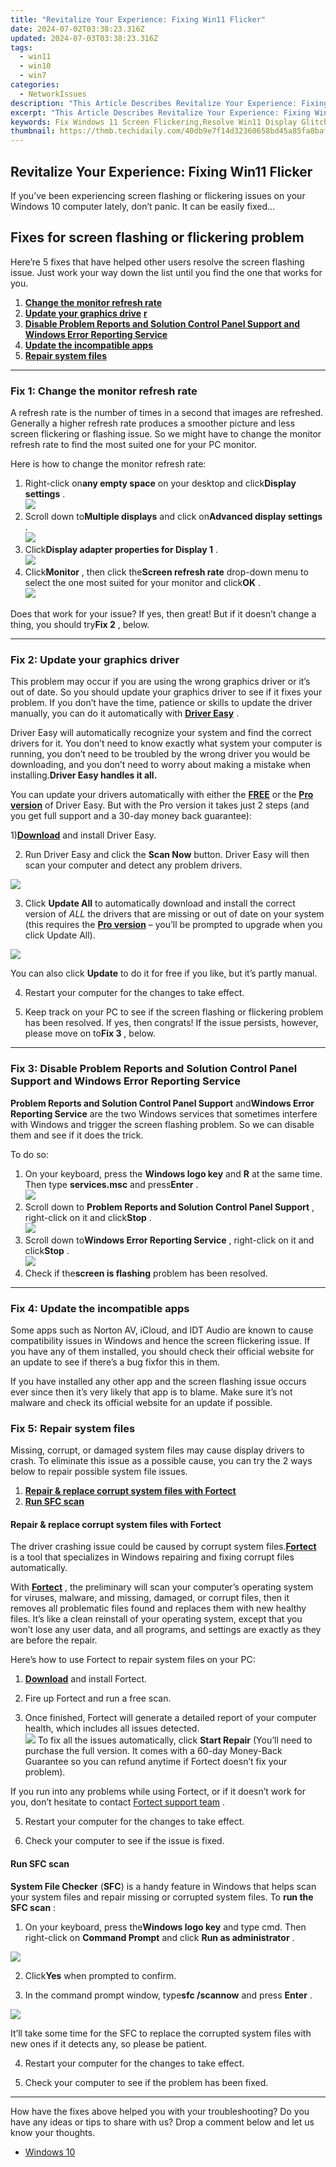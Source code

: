 ```yaml
---
title: "Revitalize Your Experience: Fixing Win11 Flicker"
date: 2024-07-02T03:38:23.316Z
updated: 2024-07-03T03:38:23.316Z
tags:
  - win11
  - win10
  - win7
categories:
  - NetworkIssues
description: "This Article Describes Revitalize Your Experience: Fixing Win11 Flicker"
excerpt: "This Article Describes Revitalize Your Experience: Fixing Win11 Flicker"
keywords: Fix Windows 11 Screen Flickering,Resolve Win11 Display Glitches,Windows 11 Visual Stability Tips,Improve Windows 11 Display Performance,Troubleshoot Win11 Screen Issues,Enhance Windows 11 Visual Experience,Optimize Display Settings for Win11
thumbnail: https://thmb.techidaily.com/40db9e7f14d32360658bd45a85fa8baf591a4c12413f48e4137aa1f90c61fa60.jpg
---
```


## Revitalize Your Experience: Fixing Win11 Flicker

 If you’ve been experiencing screen flashing or flickering issues on your Windows 10 computer lately, don’t panic. It can be easily fixed…

## Fixes for screen flashing or flickering problem

 Here’re 5 fixes that have helped other users resolve the screen flashing issue. Just work your way down the list until you find the one that works for you.

1. [**Change the monitor refresh rate**](#F1)
2. **[Update your graphics drive](#F2)** [**r**](#F2)
3. [**Disable Problem Reports and Solution Control Panel Support and Windows Error Reporting Service**](#F3)
4. [**Update the incompatible apps**](#F4)
5. **[Repair system files](#ADD)**

---

### Fix 1: Change the monitor refresh rate

 A refresh rate is the number of times in a second that images are refreshed. Generally a higher refresh rate produces a smoother picture and less screen flickering or flashing issue. So we might have to change the monitor refresh rate to find the most suited one for your PC monitor.

Here is how to change the monitor refresh rate:

1. Right-click on**any empty space** on your desktop and click**Display settings** .  
![](https://images.drivereasy.com/wp-content/uploads/2018/11/img_5be155afaa82a.jpg)
2. Scroll down to**Multiple displays** and click on**Advanced display settings** .  
![](https://images.drivereasy.com/wp-content/uploads/2018/11/img_5be15608e1352.jpg)
3. Click**Display adapter properties for Display 1** .  
![](https://images.drivereasy.com/wp-content/uploads/2018/11/img_5be15652a5261.jpg)
4. Click**Monitor** , then click the**Screen refresh rate** drop-down menu to select the one most suited for your monitor and click**OK** .  
![](https://images.drivereasy.com/wp-content/uploads/2018/11/img_5be1586141729.jpg)

 Does that work for your issue? If yes, then great! But if it doesn’t change a thing, you should try**Fix 2** , below.

---

### Fix 2: Update your graphics driver

 This problem may occur if you are using the wrong graphics driver or it’s out of date. So you should update your graphics driver to see if it fixes your problem. If you don’t have the time, patience or skills to update the driver manually, you can do it automatically with [**Driver Easy**](https://tools.techidaily.com/drivereasy/download/) .

 Driver Easy will automatically recognize your system and find the correct drivers for it. You don’t need to know exactly what system your computer is running, you don’t need to be troubled by the wrong driver you would be downloading, and you don’t need to worry about making a mistake when installing.**Driver Easy handles it all.**

 You can update your drivers automatically with either the [**FREE**](https://tools.techidaily.com/drivereasy/download/) or the [**Pro version**](https://tools.techidaily.com/drivereasy/download/) of Driver Easy. But with the Pro version it takes just 2 steps (and you get full support and a 30-day money back guarantee):

 1)[**Download**](https://tools.techidaily.com/drivereasy/download/) and install Driver Easy.

 2) Run Driver Easy and click the **Scan Now** button. Driver Easy will then scan your computer and detect any problem drivers.

![](https://images.drivereasy.com/wp-content/uploads/2018/07/img_5b46ffcde1143.jpg)

 3) Click **Update All** to automatically download and install the correct version of _ALL_  the drivers that are missing or out of date on your system (this requires the **[Pro version](https://tools.techidaily.com/drivereasy/download/)**  – you’ll be prompted to upgrade when you click Update All).

![](https://images.drivereasy.com/wp-content/uploads/2018/07/img_5b594e371b13c.jpg)

 You can also click **Update** to do it for free if you like, but it’s partly manual.

4) Restart your computer for the changes to take effect.

5) Keep track on your PC to see if the screen flashing or flickering problem has been resolved. If yes, then congrats! If the issue persists, however, please move on to**Fix 3** , below.

---

### Fix 3: Disable Problem Reports and Solution Control Panel Support and Windows Error Reporting Service

**Problem Reports and Solution Control Panel Support**  and**Windows Error Reporting Service** are the two Windows services that sometimes interfere with Windows and trigger the screen flashing problem. So we can disable them and see if it does the trick.

To do so:

1. On your keyboard, press the **Windows logo key**  and **R**   at the same time. Then type **services.msc** and press**Enter** .  
![](https://images.drivereasy.com/wp-content/uploads/2018/11/img_5be169a3983d5.png)
2. Scroll down to **Problem Reports and Solution Control Panel Support** , right-click on it and click**Stop** .  
![](https://images.drivereasy.com/wp-content/uploads/2018/11/img_5be16a01b5afa.jpg)
3. Scroll down to**Windows Error Reporting Service** , right-click on it and click**Stop** .  
![](https://images.drivereasy.com/wp-content/uploads/2018/11/img_5be16ad7ae8af.jpg)
4. Check if the**screen is flashing** problem has been resolved.

---

### Fix 4: Update the incompatible apps

 Some apps such as Norton AV, iCloud, and IDT Audio are known to cause compatibility issues in Windows and hence the screen flickering issue. If you have any of them installed, you should check their official website for an update to see if there’s a bug fixfor this in them.

 If you have installed any other app and the screen flashing issue occurs ever since then it’s very likely that app is to blame. Make sure it’s not malware and check its official website for an update if possible.

### Fix 5: Repair system files

 Missing, corrupt, or damaged system files may cause display drivers to crash. To eliminate this issue as a possible cause, you can try the 2 ways below to repair possible system file issues.

1. [**Repair & replace corrupt system files with Fortect**](#REIMAGE)
2. [**Run SFC scan**](#SFC)

#### Repair & replace corrupt system files with Fortect

 The driver crashing issue could be caused by corrupt system files.[**Fortect**](https://tools.techidaily.com/drivereasy/download/) is a tool that specializes in Windows repairing and fixing corrupt files automatically.

 With [**Fortect**](https://tools.techidaily.com/drivereasy/download/) , the preliminary will scan your computer’s operating system for viruses, malware, and missing, damaged, or corrupt files, then it removes all problematic files found and replaces them with new healthy files. It’s like a clean reinstall of your operating system, except that you won’t lose any user data, and all programs, and settings are exactly as they are before the repair.

Here’s how to use Fortect to repair system files on your PC:

 1) **[Download](https://tools.techidaily.com/drivereasy/download/)** [](https://tools.techidaily.com/drivereasy/download/) and install Fortect.

 2) Fire up Fortect and run a free scan.  

 3) Once finished, Fortect will generate a detailed report of your computer health, which includes all issues detected.  
![](https://images.drivereasy.com/wp-content/uploads/2023/07/fortectstartrepair.png)
 To fix all the issues automatically, click **Start Repair** (You’ll need to purchase the full version. It comes with a 60-day Money-Back Guarantee so you can refund anytime if Fortect doesn’t fix your problem).

 If you run into any problems while using Fortect, or if it doesn’t work for you, don’t hesitate to contact [](https://tools.techidaily.com/drivereasy/download/) [Fortect support team](https://www.fortect.com/support/) .

5) Restart your computer for the changes to take effect.

6) Check your computer to see if the issue is fixed.  

#### Run SFC scan

**System File Checker** (**SFC**) is a handy feature in Windows that helps scan your system files and repair missing or corrupted system files. To **run the SFC scan** :

 1) On your keyboard, press the**Windows logo key** and type cmd. Then right-click on **Command Prompt** and click **Run as administrator** .

![](https://images.drivereasy.com/wp-content/uploads/2018/06/img_5b28ad73ad4a9.png)

 2) Click**Yes** when prompted to confirm.

 3) In the command prompt window, type**sfc /scannow** and press **Enter** .

![](https://images.drivereasy.com/wp-content/uploads/2018/06/img_5b28aee247664.jpg)

 It’ll take some time for the SFC to replace the corrupted system files with new ones if it detects any, so please be patient.

4) Restart your computer for the changes to take effect.

5) Check your computer to see if the problem has been fixed.  

---

 How have the fixes above helped you with your troubleshooting? Do you have any ideas or tips to share with us? Drop a comment below and let us know your thoughts.

* [Windows 10](https://tools.techidaily.com/drivereasy/download/)

<ins class="adsbygoogle"
     style="display:block"
     data-ad-format="autorelaxed"
     data-ad-client="ca-pub-7571918770474297"
     data-ad-slot="1223367746"></ins>



<ins class="adsbygoogle"
     style="display:block"
     data-ad-client="ca-pub-7571918770474297"
     data-ad-slot="8358498916"
     data-ad-format="auto"
     data-full-width-responsive="true"></ins>


